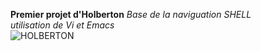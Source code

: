 **Premier projet d'Holberton** 
*Base de la naviguation SHELL  
utilisation de Vi et Emacs*  
<img src="https://uploads-ssl.webflow.com/6105315644a26f77912a1ada/63eea844ae4e3022154e2878_Holberton-p-500.png" alt="HOLBERTON">
